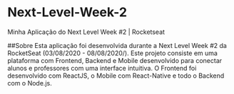 # Next-Level-Week-2
Minha Aplicação do Next Level Week #2 | Rocketseat


##Sobre
  Esta aplicação foi desenvolvida durante a Next Level Week #2 da RocketSeat (03/08/2020 - 08/08/2020/). 
  Este projeto consiste em uma plataforma com Frontend, Backend e Mobile desenvolvido para conectar alunos e professores com uma interface intuitiva.
  O Frontend foi desenvolvido com ReactJS, o Mobile com React-Native e todo o Backend com o Node.js.
